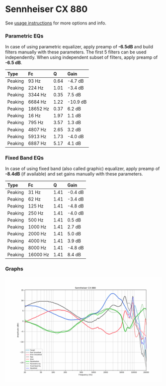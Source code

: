 # Sennheiser CX 880
See [usage instructions](https://github.com/jaakkopasanen/AutoEq#usage) for more options and info.

### Parametric EQs
In case of using parametric equalizer, apply preamp of **-6.5dB** and build filters manually
with these parameters. The first 5 filters can be used independently.
When using independent subset of filters, apply preamp of **-6.5 dB**.

| Type    | Fc       |    Q | Gain     |
|:--------|:---------|:-----|:---------|
| Peaking | 93 Hz    | 0.64 | -4.7 dB  |
| Peaking | 224 Hz   | 1.01 | -3.4 dB  |
| Peaking | 3344 Hz  | 0.35 | 7.5 dB   |
| Peaking | 6684 Hz  | 1.22 | -10.9 dB |
| Peaking | 18652 Hz | 0.37 | 6.2 dB   |
| Peaking | 16 Hz    | 1.97 | 1.1 dB   |
| Peaking | 795 Hz   | 3.57 | 1.3 dB   |
| Peaking | 4807 Hz  | 2.65 | 3.2 dB   |
| Peaking | 5913 Hz  | 1.73 | -4.0 dB  |
| Peaking | 6887 Hz  | 5.17 | 4.1 dB   |

### Fixed Band EQs
In case of using fixed band (also called graphic) equalizer, apply preamp of **-8.4dB**
(if available) and set gains manually with these parameters.

| Type    | Fc       |    Q | Gain    |
|:--------|:---------|:-----|:--------|
| Peaking | 31 Hz    | 1.41 | -0.4 dB |
| Peaking | 62 Hz    | 1.41 | -3.4 dB |
| Peaking | 125 Hz   | 1.41 | -4.8 dB |
| Peaking | 250 Hz   | 1.41 | -4.0 dB |
| Peaking | 500 Hz   | 1.41 | 0.5 dB  |
| Peaking | 1000 Hz  | 1.41 | 2.7 dB  |
| Peaking | 2000 Hz  | 1.41 | 5.0 dB  |
| Peaking | 4000 Hz  | 1.41 | 3.9 dB  |
| Peaking | 8000 Hz  | 1.41 | -4.8 dB |
| Peaking | 16000 Hz | 1.41 | 8.4 dB  |

### Graphs
![](./Sennheiser%20CX%20880.png)